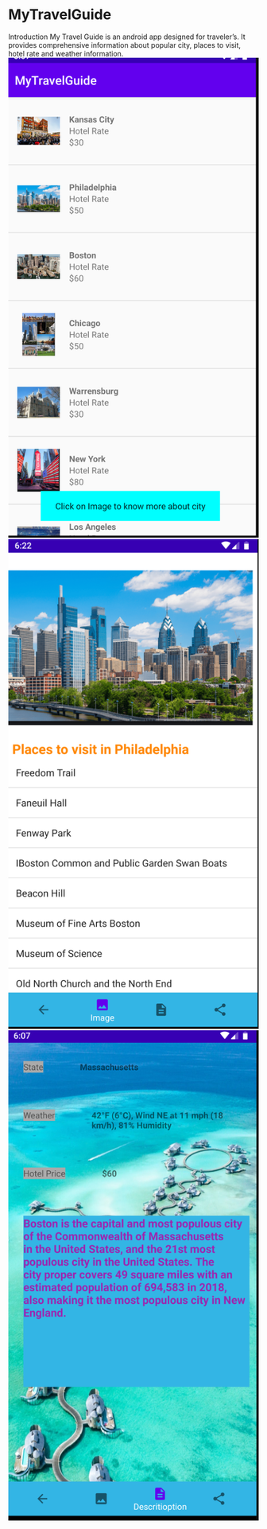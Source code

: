 # MyTravelGuide
Introduction
My Travel Guide is an android app designed for traveler’s. It provides comprehensive information about popular city, places to visit, hotel rate and weather information.
![alt text](https://github.com/piyurisahu/MyTravelGuide/blob/master/img/main%20Screen.png)
![alt text](https://github.com/piyurisahu/MyTravelGuide/blob/master/img/image_fragment.png)
![alt text](https://github.com/piyurisahu/MyTravelGuide/blob/master/img/description_fragment.png)


